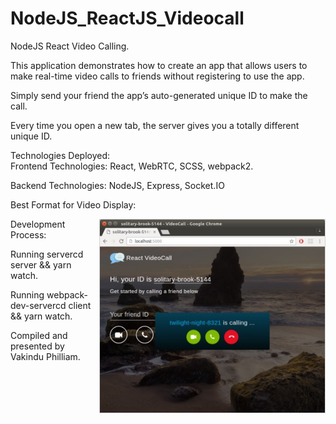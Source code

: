# NodeJS_ReactJS_Videocall
NodeJS React Video Calling. 

This application demonstrates how to create an app that allows users to make real-time video calls to friends without registering to use the app.  

Simply send your friend the app’s auto-generated unique ID to make the call.   

Every time you open a new tab, the server gives you a totally different unique ID.  

Technologies Deployed:  
Frontend Technologies: React, WebRTC, SCSS, webpack2.   

Backend Technologies: 
NodeJS,  Express,  Socket.IO  

Best Format for Video Display:  

<img align="right" width="360" src="https://raw.githubusercontent.com/rajwebsoft/VideoCallReactJs/master/output.jpg"  alt =" " style="border: solid 1px #d4d4d4" />    

Development Process: 

Running servercd server &amp;&amp; yarn watch.  

Running webpack-dev-servercd client &amp;&amp; yarn watch.  

Compiled and presented by Vakindu Philliam.
